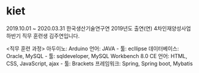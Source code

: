 # kiet
2019.10.01 ~ 2020.03.31
한국생산기술연구연 2019년도 출연(연) 4차인재양성사업 하반기 직무 훈련생 김주연입니다.

<직무 훈련 과정>
아두이노: Arduino
언어: JAVA - 툴: ecllipse
데이터베이스: Oracle, MySQL - 툴: sqldeveloper, MySQL Workbench 8.0 CE
언어: HTML, CSS, JavaScript, ajax - 툴: Brackets
프레임워크: Spring, Spring boot, Mybatis



